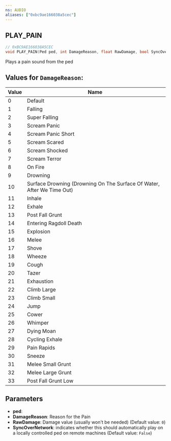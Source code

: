 ```yaml
---
ns: AUDIO
aliases: ["0xbc9ae166038a5cec"]
---
```

## PLAY_PAIN

```c
// 0xBC9AE166038A5CEC
void PLAY_PAIN(Ped ped, int DamageReason, float RawDamage, bool SyncOverNetwork);
```

Plays a pain sound from the ped

## Values for `DamageReason`:
| Value | Name |
| --- | --- |
| 0 | Default |
| 1 | Falling |
| 2 | Super Falling |
| 3 | Scream Panic |
| 4 | Scream Panic Short |
| 5 | Scream Scared |
| 6 | Scream Shocked |
| 7 | Scream Terror |
| 8 | On Fire |
| 9 | Drowning |
| 10 | Surface Drowning (Drowning On The Surface Of Water, After We Time Out) |
| 11 | Inhale |
| 12 | Exhale |
| 13 | Post Fall Grunt |
| 14 | Entering Ragdoll Death |
| 15 | Explosion |
| 16 | Melee |
| 17 | Shove |
| 18 | Wheeze |
| 19 | Cough |
| 20 | Tazer |
| 21 | Exhaustion |
| 22 | Climb Large |
| 23 | Climb Small |
| 24 | Jump |
| 25 | Cower |
| 26 | Whimper |
| 27 | Dying Moan |
| 28 | Cycling Exhale |
| 29 | Pain Rapids |
| 30 | Sneeze |
| 31 | Melee Small Grunt |
| 32 | Melee Large Grunt |
| 33 | Post Fall Grunt Low |


## Parameters
* **ped**: 
* **DamageReason**: Reason for the Pain
* **RawDamage**: Damage value (usually won't be needed) (Default value: `0`)
* **SyncOverNetwork**: indicates whether this should automatically play on a locally controlled ped on remote machines (Default value: `False`)
